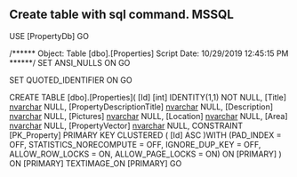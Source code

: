 Create table with sql command. MSSQL
-------------------------------------------------------------------------------------------

USE [PropertyDb]
GO

/****** Object:  Table [dbo].[Properties]    Script Date: 10/29/2019 12:45:15 PM ******/
SET ANSI_NULLS ON
GO

SET QUOTED_IDENTIFIER ON
GO

CREATE TABLE [dbo].[Properties](
	[Id] [int] IDENTITY(1,1) NOT NULL,
	[Title] [nvarchar](max) NULL,
	[PropertyDescriptionTitle] [nvarchar](max) NULL,
	[Description] [nvarchar](max) NULL,
	[Pictures] [nvarchar](max) NULL,
	[Location] [nvarchar](100) NULL,
	[Area] [nvarchar](50) NULL,
	[PropertyVector] [nvarchar](max) NULL,
 CONSTRAINT [PK_Property] PRIMARY KEY CLUSTERED 
(
	[Id] ASC
)WITH (PAD_INDEX = OFF, STATISTICS_NORECOMPUTE = OFF, IGNORE_DUP_KEY = OFF, ALLOW_ROW_LOCKS = ON, ALLOW_PAGE_LOCKS = ON) ON [PRIMARY]
) ON [PRIMARY] TEXTIMAGE_ON [PRIMARY]
GO


